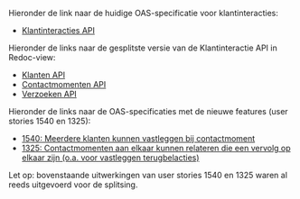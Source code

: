 Hieronder de link naar de huidige OAS-specificatie voor klantinteracties:
- [Klantinteracties API](http://redocly.github.io/redoc/?url=https://raw.githubusercontent.com/HenriKorver/gemma-zaken/master/api-specificatie/DESIGN/kic/openapi.yaml)

Hieronder de links naar de gesplitste versie van de Klantinteractie API in Redoc-view:
- [Klanten API](http://redocly.github.io/redoc/?url=https://raw.githubusercontent.com/HenriKorver/gemma-zaken/master/api-specificatie/DESIGN/kic/klanten/openapi.yaml)
- [Contactmomenten API](http://redocly.github.io/redoc/?url=https://raw.githubusercontent.com/HenriKorver/gemma-zaken/master/api-specificatie/DESIGN/kic/contactmomenten/openapi.yaml)
- [Verzoeken API](http://redocly.github.io/redoc/?url=https://raw.githubusercontent.com/HenriKorver/gemma-zaken/master/api-specificatie/DESIGN/kic/verzoeken/openapi.yaml)

Hieronder de links naar de OAS-specificaties met de nieuwe features (user stories 1540 en 1325):
- [1540: Meerdere klanten kunnen vastleggen bij contactmoment](http://redocly.github.io/redoc/?url=https://raw.githubusercontent.com/HenriKorver/gemma-zaken/master/api-specificatie/DESIGN/kic/klantinteractie-contactmomentklanten.yaml#tag/klantcontactmomenten)
- [1325: Contactmomenten aan elkaar kunnen relateren die een vervolg op elkaar zijn (o.a. voor vastleggen terugbelacties)](http://redocly.github.io/redoc/?url=https://raw.githubusercontent.com/HenriKorver/gemma-zaken/master/api-specificatie/DESIGN/kic/klantinteracties-terugbelfunctionaliteit)

Let op: bovenstaande uitwerkingen van user stories 1540 en 1325 waren al reeds uitgevoerd voor de splitsing. 
